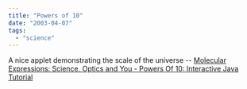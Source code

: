 ```yaml
---
title: "Powers of 10"
date: "2003-04-07"
tags: 
  - "science"
---
```


A nice applet demonstrating the scale of the universe -- [Molecular Expressions: Science, Optics and You - Powers Of 10: Interactive Java Tutorial](http://micro.magnet.fsu.edu/primer/java/scienceopticsu/powersof10/ "Molecular Expressions: Science, Optics and You - Powers Of 10: Interactive Java Tutorial")
